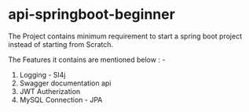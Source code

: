 # api-springboot-beginner

The Project contains minimum requirement to start a spring boot project instead of starting from Scratch.

The Features it contains are mentioned below : -
1. Logging - Sl4j
2. Swagger documentation api
3. JWT Autherization
4. MySQL Connection - JPA
